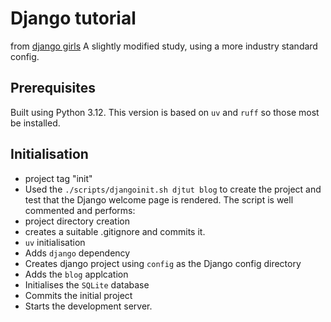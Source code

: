 # Django tutorial

from [django girls](https://tutorial.djangogirls.org/en/)
A slightly modified study, using a more industry standard config.
 
## Prerequisites
Built using Python 3.12. This version is based on `uv` and `ruff` so those most be installed.
 
## Initialisation

- project tag "init"
- Used the `./scripts/djangoinit.sh djtut blog` to create the project and test that the Django welcome page is rendered. The script is well commented and performs:
- project directory creation
- creates a suitable .gitignore and commits it.
- `uv` initialisation
- Adds `django` dependency
- Creates django project using `config` as the Django config directory
- Adds the `blog` applcation
- Initialises the `SQLite` database
- Commits the initial project
- Starts the development server.